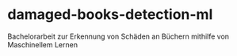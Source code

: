 # damaged-books-detection-ml
Bachelorarbeit zur Erkennung von Schäden an Büchern mithilfe von Maschinellem Lernen
